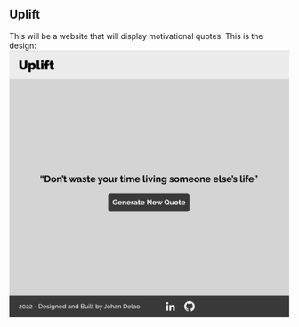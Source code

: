 ## Uplift

This will be a website that will display motivational quotes. This is the design:
<img src="https://github.com/JohanDelao/upLift/blob/main/upliftTemplate.png">
